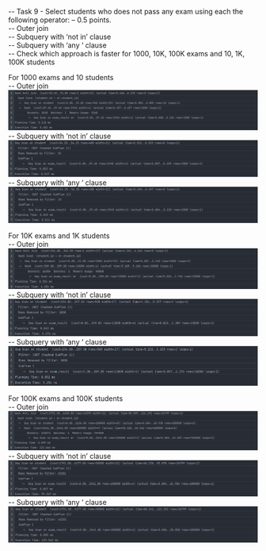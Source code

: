 -- Task 9 - Select students who does not pass any exam using each the following operator: – 0.5 points.\
-- Outer join\
-- Subquery with ‘not in’ clause\
-- Subquery with ‘any ‘ clause\
-- Check which approach is faster for 1000, 10K, 100K exams and 10, 1K, 100K students

For 1000 exams and 10 students\
-- Outer join\
![img.png](perf-results/img.png)
-- Subquery with ‘not in’ clause\
![img_1.png](perf-results/img_1.png)
-- Subquery with ‘any ‘ clause\
![img_2.png](perf-results/img_2.png)

For 10K exams and 1K students\
-- Outer join\
![img_3.png](perf-results/img_3.png)
-- Subquery with ‘not in’ clause\
![img_4.png](perf-results/img_4.png)
-- Subquery with ‘any ‘ clause\
![img_5.png](perf-results/img_5.png)

For 100K exams and 100K students\
-- Outer join\
![img_6.png](perf-results/img_6.png)
-- Subquery with ‘not in’ clause\
![img_7.png](perf-results/img_7.png)
-- Subquery with ‘any ‘ clause\
![img_8.png](perf-results/img_8.png)
